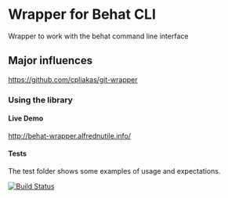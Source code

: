 # Wrapper for Behat CLI

Wrapper to work with the behat command line interface

## Major influences

https://github.com/cpliakas/git-wrapper


### Using the library

#### Live Demo

http://behat-wrapper.alfrednutile.info/

#### Tests

The test folder shows some examples of usage and expectations.



[![Build Status](https://travis-ci.org/alnutile/behat-wrapper.png?branch=develop)](https://travis-ci.org/alnutile/behat-wrapper)
